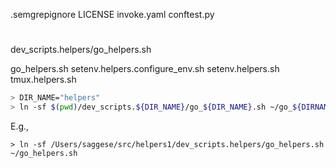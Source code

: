 .semgrepignore
LICENSE
invoke.yaml
conftest.py


# 
dev_scripts.helpers/go_helpers.sh

go_helpers.sh
setenv.helpers.configure_env.sh
setenv.helpers.sh
tmux.helpers.sh


```bash
> DIR_NAME="helpers"
> ln -sf $(pwd)/dev_scripts.${DIR_NAME}/go_${DIR_NAME}.sh ~/go_${DIRNAME}.sh
```

E.g.,
```
> ln -sf /Users/saggese/src/helpers1/dev_scripts.helpers/go_helpers.sh ~/go_helpers.sh
```

